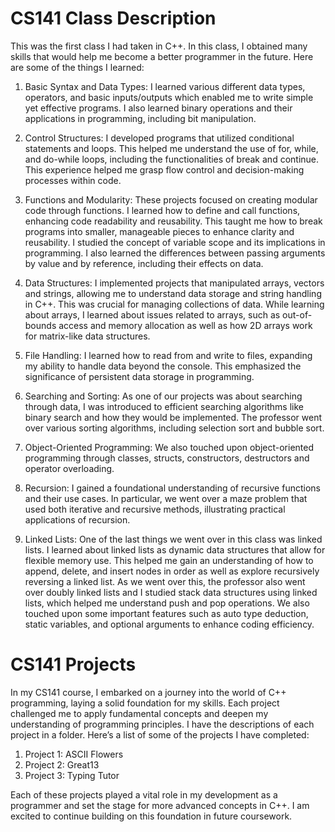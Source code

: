 # CS141 Class Description

This was the first class I had taken in C++. In this class, I obtained many skills that would help me become a better programmer in the future. Here are some of the things I learned:

1) Basic Syntax and Data Types: I learned various different data types, operators, and basic inputs/outputs which enabled me to write simple yet effective programs. I also learned binary operations and their applications in programming, including bit manipulation.

2) Control Structures: I developed programs that utilized conditional statements and loops. This helped me understand the use of for, while, and do-while loops, including the functionalities of break and continue. This experience helped me grasp flow control and decision-making processes within code.

3) Functions and Modularity: These projects focused on creating modular code through functions. I learned how to define and call functions, enhancing code readability and reusability. This taught me how to break programs into smaller, manageable pieces to enhance clarity and reusability. I studied the concept of variable scope and its implications in programming. I also learned the differences between passing arguments by value and by reference, including their effects on data.

4) Data Structures: I implemented projects that manipulated arrays, vectors and strings, allowing me to understand data storage and string handling in C++. This was crucial for managing collections of data. While learning about arrays, I learned about issues related to arrays, such as out-of-bounds access and memory allocation as well as how 2D arrays work for matrix-like data structures.

5) File Handling:  I learned how to read from and write to files, expanding my ability to handle data beyond the console. This emphasized the significance of persistent data storage in programming.

6) Searching and Sorting: As one of our projects was about searching through data, I was introduced to efficient searching algorithms like binary search and how they would be implemented. The professor went over various sorting algorithms, including selection sort and bubble sort.

7) Object-Oriented Programming: We also touched upon object-oriented programming through classes, structs, constructors, destructors and operator overloading.

8) Recursion: I gained a foundational understanding of recursive functions and their use cases. In particular, we went over a maze problem that used both iterative and recursive methods, illustrating practical applications of recursion.

9) Linked Lists: One of the last things we went over in this class was linked lists. I learned about linked lists as dynamic data structures that allow for flexible memory use. This helped me gain an understanding of how to append, delete, and insert nodes in order as well as explore recursively reversing a linked list. As we went over this, the professor also went over doubly linked lists and I studied stack data structures using linked lists, which helped me understand push and pop operations. We also touched upon some important features such as auto type deduction, static variables, and optional arguments to enhance coding efficiency.

# CS141 Projects

In my CS141 course, I embarked on a journey into the world of C++ programming, laying a solid foundation for my skills. Each project challenged me to apply fundamental concepts and deepen my understanding of programming principles. I have the descriptions of each project in a folder. Here’s a list of some of the projects I have completed:

1) Project 1: ASCII Flowers
2) Project 2: Great13
3) Project 3: Typing Tutor

Each of these projects played a vital role in my development as a programmer and set the stage for more advanced concepts in C++. I am excited to continue building on this foundation in future coursework.
